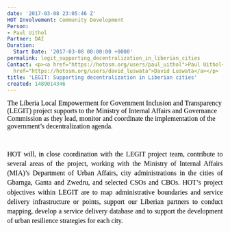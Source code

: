 ```yaml
---
date: '2017-03-08 23:05:46 Z'
HOT Involvement: Community Development
Person:
- Paul Uithol
Partner: DAI
Duration:
  Start Date: '2017-03-08 00:00:00 +0000'
permalink: legit_supporting_decentralization_in_liberian_cities
Contact: <p><a href="https://hotosm.org/users/paul_uithol">Paul Uithol</a></p><p><a
  href="https://hotosm.org/users/david_luswata">David Luswata</a></p>
title: 'LEGIT: Supporting decentralization in Liberian cities'
created: 1489014346
---
```

<p><span id="docs-internal-guid-969bd3a9-b022-d1b3-ef1a-cab7ece8a129" style="font-size: 12pt; font-family: Calibri; color: #000000; background-color: transparent; font-weight: 400; font-style: normal; font-variant: normal; text-decoration: none; vertical-align: baseline;">The Liberia Local Empowerment for Government Inclusion and Transparency (LEGIT) project supports to the Ministry of Internal Affairs and Governance Commission as they lead, monitor and coordinate the implementation of the government’s decentralization agenda.</span></p><p>&nbsp;</p><p style="line-height: 1.3800000000000001; margin-top: 0pt; margin-bottom: 6pt; text-align: justify;" dir="ltr"><span style="font-size: 12pt; font-family: Calibri; color: #000000; background-color: transparent; font-weight: 400; font-style: normal; font-variant: normal; text-decoration: none; vertical-align: baseline;">HOT will, in close coordination with the LEGIT project team, contribute to several areas of the project, working with the Ministry of Internal Affairs (MIA)’s Department of Urban Affairs, city administrations in the cities of Gbarnga, Ganta and Zwedru, and selected CSOs and CBOs. HOT’s project objectives within LEGIT are to map administrative boundaries and service delivery infrastructure or points, support our Liberian partners to conduct mapping, develop a service delivery database and to support the development of urban resilience strategies for each city.</span></p>
